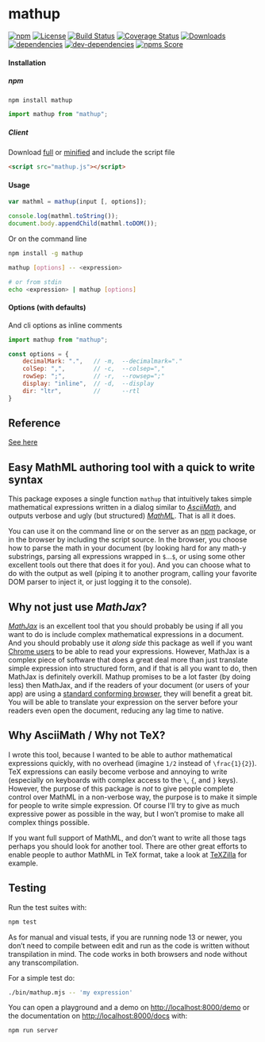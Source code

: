 mathup
======

[![npm](https://img.shields.io/npm/v/mathup.svg)](https://www.npmjs.com/package/mathup)
[![License](https://img.shields.io/npm/l/mathup)](LICENSE)
[![Build Status](https://travis-ci.org/runarberg/mathup.svg?branch=master)](https://travis-ci.org/runarberg/mathup)
[![Coverage Status](https://coveralls.io/repos/github/runarberg/mathup/badge.svg)](https://coveralls.io/github/runarberg/mathup)
[![Downloads](https://img.shields.io/npm/dm/mathup)](https://npm-stat.com/charts.html?package=mathup)  
[![dependencies](https://david-dm.org/runarberg/mathup/status.svg)](https://david-dm.org/runarberg/mathup)
[![dev-dependencies](https://david-dm.org/runarberg/mathup/dev-status.svg)](https://david-dm.org/runarberg/mathup?type=dev)
[![npms Score](https://badges.npms.io/mathup.svg)](https://api.npms.io/v2/package/mathup)

#### Installation ####

##### npm #####

```bash
npm install mathup
```

```js
import mathup from "mathup";
```

##### Client #####

Download
[full](https://raw.githubusercontent.com/runarberg/mathup/gh-pages/dist/mathup.js)
or
[minified](https://raw.githubusercontent.com/runarberg/mathup/gh-pages/dist/mathup.min.js)
and include the script file

```html
<script src="mathup.js"></script>
```

#### Usage ####

```js
var mathml = mathup(input [, options]);

console.log(mathml.toString());
document.body.appendChild(mathml.toDOM());
```

Or on the command line

```bash
npm install -g mathup

mathup [options] -- <expression>

# or from stdin
echo <expression> | mathup [options]
```

#### Options (with defaults) ####

And cli options as inline comments

```js
import mathup from "mathup";

const options = {
    decimalMark: ".",   // -m,  --decimalmark="."
    colSep: ",",        // -c,  --colsep=","
    rowSep: ";",        // -r,  --rowsep=";"
    display: "inline",  // -d,  --display
    dir: "ltr",         //      --rtl
}
```

Reference
---------

[See here](http://runarberg.github.io/mathup/#reference)


Easy MathML authoring tool with a quick to write syntax
-------------------------------------------------------

This package exposes a single function `mathup` that intuitively takes
simple mathematical expressions written in a dialog similar to
[*AsciiMath*](http://asciimath.org/), and outputs verbose and ugly
(but structured) [*MathML*](http://www.w3.org/Math/). That is all it
does.

You can use it on the command line or on the server as an
[npm](http://npmjs.com/) package, or in the browser by including the
script source. In the browser, you choose how to parse the math in
your document (by looking hard for any math-y substrings, parsing all
expressions wrapped in `$`…`$`, or using some other excellent tools
out there that does it for you). And you can choose what to do with
the output as well (piping it to another program, calling your
favorite DOM parser to inject it, or just logging it to the console).


Why not just use *MathJax*?
---------------------------

[*MathJax*](http://www.mathjax.org/) is an excellent tool that you
should probably be using if all you want to do is include complex
mathematical expressions in a document. And you should probably use it
*along side* this package as well if you want
[Chrome users](http://www.chromestatus.com/features/5240822173794304)
to be able to read your expressions. However, MathJax is a complex
piece of software that does a great deal more than just translate
simple expression into structured form, and if that is all you want to
do, then MathJax is definitely overkill. Mathup promises to be a
lot faster (by doing less) then MathJax, and if the readers of your
document (or users of your app) are using a
[standard conforming browser](http://caniuse.com/#feat=mathml), they
will benefit a great bit. You will be able to translate your
expression on the server before your readers even open the document,
reducing any lag time to native.


Why AsciiMath / Why not TeΧ?
----------------------------

I wrote this tool, because I wanted to be able to author mathematical
expressions quickly, with no overhead (imagine `1/2` instead of
`\frac{1}{2}`). TeΧ expressions can easily become verbose and annoying
to write (especially on keyboards with complex access to the `\`, `{`,
and `}` keys). However, the purpose of this package is *not* to give
people complete control over MathML in a non-verbose way, the purpose
is to make it simple for people to write simple expression. Of course
I’ll try to give as much expressive power as possible in the way, but
I won’t promise to make all complex things possible.

If you want full support of MathML, and don’t want to write all those
tags perhaps you should look for another tool. There are other great
efforts to enable people to author MathML in TeX format, take a look
at [TeXZilla](https://github.com/fred-wang/TeXZilla) for example.


Testing
-------

Run the test suites with:

```bash
npm test
```

As for manual and visual tests, if you are running node 13 or newer,
you don’t need to compile between edit and run as the code is written
without transpilation in mind. The code works in both browsers and
node without any transcompilation.

For a simple test do:

```bash
./bin/mathup.mjs -- 'my expression'
```

You can open a playground and a demo on <http://localhost:8000/demo>
or the documentation on <http://localhost:8000/docs> with:

```bash
npm run server
```
